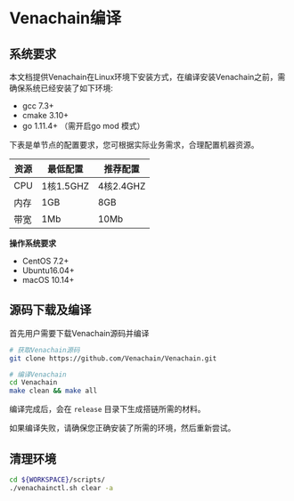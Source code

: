 # Venachain编译

## 系统要求

本文档提供Venachain在Linux环境下安装方式，在编译安装Venachain之前，需确保系统已经安装了如下环境:

-   gcc 7.3+
-   cmake 3.10+
-   go 1.11.4+ （需开启go mod 模式）

下表是单节点的配置要求，您可根据实际业务需求，合理配置机器资源。

| 资源 | 最低配置  | 推荐配置  |
| ---- | --------- | --------- |
| CPU  | 1核1.5GHZ | 4核2.4GHZ |
| 内存 | 1GB       | 8GB       |
| 带宽 | 1Mb       | 10Mb      |

**操作系统要求**

-   CentOS 7.2+
-   Ubuntu16.04+
-   macOS 10.14+

## 源码下载及编译

首先用户需要下载Venachain源码并编译

``` bash
# 获取Venachain源码
git clone https://github.com/Venachain/Venachain.git

# 编译Venachain
cd Venachain
make clean && make all
```

编译完成后，会在 `release` 目录下生成搭链所需的材料。

如果编译失败，请确保您正确安装了所需的环境，然后重新尝试。

## 清理环境

``` bash
cd ${WORKSPACE}/scripts/
./venachainctl.sh clear -a
```

